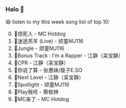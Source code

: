 

### Halo 👋

😄 listen to my this week song list of top 10:

0. 🌈烦死人 - MC Hotdog
1. 🌈迷途羔羊 (Live) - 顽童MJ116
2. 🌈Jungle - 顽童MJ116
3. 🌈Bonus Track : I'm a Rapper - 江静（呆宝静）
4. 🌈CPR - 江静（呆宝静）
5. 🌈你说了算 - 张惠妹/瘦子E.SO
6. 🌈Next Level - 江静（呆宝静）
7. 🌈Spotlight - 顽童MJ116
8. 🌈Play我呸 - 蔡依林
9. 🌈MC来了 - MC Hotdog

